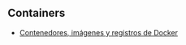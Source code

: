 


## Containers

- [Contenedores, imágenes y registros de Docker](https://docs.microsoft.com/es-es/dotnet/architecture/microservices/container-docker-introduction/docker-containers-images-registries)
